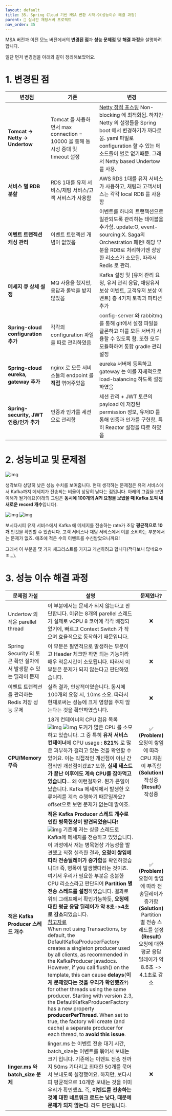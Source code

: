 ```yaml
---
layout: default
title: 35. Spring Cloud 기반 MSA 변환 시작-9(성능이슈 해결 과정)
parent: 📌 실시간 채팅서버 프로젝트
nav_order: 35
---
```


MSA 버전과 이전 모노 버전에서의 **변경된 점**과 **성능 문제점** 및 **해결 과정**을 설명하려 합니다.

일단 먼저 변경점을 아래와 같이 정리해보았어요.

# 1. 변경된 점

| 변경점                                 | 기존                                                             | 변경                                                                                                                                                                                                                 |
|-------------------------------------|----------------------------------------------------------------|--------------------------------------------------------------------------------------------------------------------------------------------------------------------------------------------------------------------|
| **Tomcat -> Netty -> Undertow**     | Tomcat 을 사용하면서 max connection = 10000 을 통해 동시성 증대 및 timeout 설정 | [Netty 장점 포스팅](https://ghkdqhrbals.github.io/portfolios/docs/Java/6/) Non-blocking 에 최적화됨. 하지만 Netty 의 설정들을 Spring boot 에서 변경하기가 까다로움. yaml 파일로 configuration 할 수 있는 메소드들이 별로 없기때문. 그래서 Netty based Undertow 를 사용. |
| **서비스 별 RDB 분할**                    | RDS 1대를 유저 서비스/채팅 서비스/고객 서비스가 사용함                              | AWS RDS 1대를 유저 서비스가 사용하고, 채팅과 고객서비스는 각각 local RDB 를 사용함                                                                                                                                                            |
| **이벤트 트랜젝션 캐싱 관리**                  | 이벤트 트랜젝션 개념이 없었음                                               | 이벤트를 하나의 트랜젝션으로 일관되도록 관리하는 테이블을 추가함. update:O, event-sourcing:X. Saga의 Orchestration 패턴! 해당 부분을 RDB로 처리하기엔 상당한 리소스가 소모됨. 따라서 Redis 로 관리.                                                                           |
| **메세지 큐 상세 설정**                     | MQ 사용을 했지만, 응답과 롤백을 받지 않았음                                     | Kafka 설정 및 [유저 관리 요청, 유저 관리 응답, 채팅유저 보상 이벤트, 고객유저 보상 이벤트] 총 4가지 토픽과 파티션 추가                                                                                                                                         |
| **Spring-cloud configuration 추가**   | 각각의 configuration 파일을 따로 관리하였음                                 | config-server 와 rabbitmq 를 통해 git에서 설정 파일을 클론하고 이를 모든 서버가 사용할 수 있도록 함. 또한 모두 모듈화하여 통합 gradle 관리 설정                                                                                                                 |
| **Spring-cloud eureka, gateway 추가** | nginx 로 모든 서비스들의 endpoint 를 **직접** 엮어주었음                       | eureka 서버에 등록하고 gateway 는 이를 자체적으로 load-balancing 하도록 설정하였음                                                                                                                                                        |
| **Spring-security, JWT 인증/인가 추가**   | 인증과 인가를 세션으로 관리함                                               | 세션 관리 + JWT 토큰의 payload 에 저장된 permission 정보, 유저ID 를 통해 인증과 인가를 구현함. 특히 Reactor 설정을 따로 하였음                                                                                                                          |


# 2. 성능비교 및 문제점

![img](../../../assets/img/msa/113.svg)

생각보다 상당히 낮은 성능 수치를 보여줍니다. 현재 생각하는 문제점은 유저 서비스에서 Kafka까지 메세지가 전송되는 비율이 상당히 낮다는 점입니다. 아래의 그림을 보면 이해가 될거에요(아래의 그림은 **동시에 100개의 API 요청을 보냈을 때 Kafka 토픽 내 새로운 record 개수**입니다).

![img](../../../assets/img/msa/115.png)
![img](../../../assets/img/msa/116.png)

보시다시피 유저 서비스에서 Kafka 에 메세지를 전송하는 rate가 초당 **평균적으로 10개** 인것을 확인할 수 있습니다. 고객 서비스나 채팅 서비스에서 이를 소비하는 부분에서는 문제가 없죠. 애초에 적은 수의 이벤트를 수신받았으니까요!

그래서 이 부분을 몇 가지 체크리스트를 가지고 개선하려고 합니다(적다보니 많네요ㅎㅎ...).

# 3. 성능 이슈 해결 과정

| 문제점 가설                                  | 설명                                                                                                                                                                                                                                                                                                                                                                            |                                                                         문제였나?                                                                         |
|-----------------------------------------|-------------------------------------------------------------------------------------------------------------------------------------------------------------------------------------------------------------------------------------------------------------------------------------------------------------------------------------------------------------------------------|:-----------------------------------------------------------------------------------------------------------------------------------------------------:|
| Undertow 의 적은 parellel thread           | 이 부분에서는 문제가 되지 않는다고 판단합니다. 이유는 8개의 parellel 스레드가 실제로 vCPU 8 코어에 각각 배정되었기에, 빠르고 Context Switch 가 작으며 효율적으로 동작하기 때문입니다.                                                                                                                                                                                                                                                         | ❌                                                                                                                                                                                                                                                                                                                                                                     |
| Spring Security 의 토큰 확인 절차에서 발생할 수 있는 딜레이 문제 | 이 부분은 필연적으로 발생하는 부분이고 Header 체크만 하면 되는 기능이라 매우 적은시간이 소모됩니다. 따라서 이 부분은 문제가 되지 않는다고 판단하였습니다.                                                                                                                                                                                                                                                                                    | ❌                                                                                                                                                                                                                                                                                                                                                                     |
| 이벤트 트랜젝션을 관리하는 Redis 저장 성능 문제           | 실측 결과, 인상적이였습니다. 동시에 100개의 요청 시, 10ms 소요. 따라서 현재로써는 성능에 크게 영향을 주지 않는다는 것을 확인하였습니다.                                                                                                                                                                                                                                                                                            |                                                                           ❌                                                                           |
| **CPU/Memory 부족**                       | 18개 컨테이너의 CPU 점유 목록 ![img](../../../assets/img/msa/117.png) ![img](../../../assets/img/msa/118.png) 도커가 많은 CPU 를 소모하고 있습니다. 그 중 특히 **유저 서비스 컨테이너**에 CPU usage : **821%** 로 많은 과부하가 걸리고 있는 것을 확인할 수 있어요. 이는 직접적인 개선점이 아닌 간접적인 개선점이겠죠? 또한, **실제 테스트가 끝난 이후에도 계속 CPU를 잡아먹고 있습니다**... 왜 이런걸까요. 뭔가 큰일이 났습니다. Kafka 메세지에서 발생한 오류처리를 계속 수행하기 때문일까요? offset으로 보면 문제가 없는데 말이죠.         |                          ✅<br/>**(Problem)**<br/>요청이 쌓임에 따라 CPU 자원이 부족함<br/>**(Solution)**<br/>작성중<br/>**(Result)**<br/>작성중                           |
| **적은 Kafka Producer 스레드 개수**                | **적은 Kafka Producer 스레드 개수로 인한 병목현상이 발견되었습니다!**<br/> ![img](../../../assets/img/msa/125.svg) 기존에 저는 싱글 스레드로 Kafka에 메세지를 전송하고 있었습니다. 이 과정에서 저는 병목현상 가능성을 발견했고 직접 실측한 결과, **요청이 쌓임에 따라 전송딜레이가 증가함**을 확인하였습니다! 즉, 병목이 발생했다라는 것이죠. 여기서 우리가 필요한 부분은 충분한 CPU 리소스라고 판단되어 **Partition 별 전송 스레드를 설정**하였습니다. 결과로 위의 그래프에서 확인가능하듯, **요청에 대한 평균 응답 딜레이가 약 8초->4초로 감소**되었습니다.<br/>[참고자료](https://docs.spring.io/spring-kafka/docs/2.5.0.RC1/reference/html/#exactly-once)<br/>When not using Transactions, by default, the DefaultKafkaProducerFactory creates a singleton producer used by all clients, as recommended in the KafkaProducer javadocs. However, if you call flush() on the template, this can cause **delays**(**이게 문제였다는 것을 우리가 확인했죠?**) for other threads using the same producer. Starting with version 2.3, the DefaultKafkaProducerFactory has a new property **producerPerThread**. When set to true, the factory will create (and cache) a separate producer for each thread, to **avoid this issue**. | ✅<br/>**(Problem)**<br/>요청이 쌓임에 따라 전송딜레이가 증가함<br/>**(Solution)**<br/>Partition 별 전송 스레드를 설정<br/>**(Result)**<br/>요청에 대한 평균 응답 딜레이가 약 8.6초 -> 4.1초로 감소 |
| **linger.ms 와 batch_size 문제**           | linger.ms 는 이벤트 전송 대기 시간, batch_size는 이벤트를 묶어서 보내는 크기 입니다. 기존에는 이벤트 전송 전까지 50ms 기다리고 최대한 50개를 묶어서 보내도록 설정했어요. 하지만, 보다시피 평균적으로 10개만 보내는 것을 이미 우리가 확인했죠. 즉, **이벤트를 전송하는 것에 대한 네트워크 로드는 낮다, 때문에 문제가 되지 않는다**. 라도 판단됩니다.                                                                                                                                                          |                                                                           ❌                                                                           |

